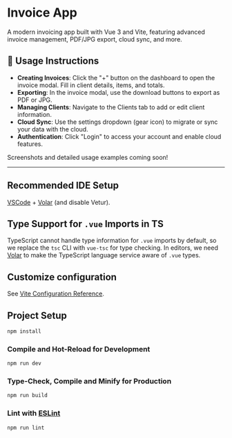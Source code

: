 # Invoice App

A modern invoicing app built with Vue 3 and Vite, featuring advanced invoice management, PDF/JPG export, cloud sync, and more.

## 🚀 Usage Instructions

- **Creating Invoices**: Click the "+" button on the dashboard to open the invoice modal. Fill in client details, items, and totals.
- **Exporting**: In the invoice modal, use the download buttons to export as PDF or JPG.
- **Managing Clients**: Navigate to the Clients tab to add or edit client information.
- **Cloud Sync**: Use the settings dropdown (gear icon) to migrate or sync your data with the cloud.
- **Authentication**: Click "Login" to access your account and enable cloud features.

Screenshots and detailed usage examples coming soon!

---

## Recommended IDE Setup

[VSCode](https://code.visualstudio.com/) + [Volar](https://marketplace.visualstudio.com/items?itemName=Vue.volar) (and disable Vetur).

## Type Support for `.vue` Imports in TS

TypeScript cannot handle type information for `.vue` imports by default, so we replace the `tsc` CLI with `vue-tsc` for type checking. In editors, we need [Volar](https://marketplace.visualstudio.com/items?itemName=Vue.volar) to make the TypeScript language service aware of `.vue` types.

## Customize configuration

See [Vite Configuration Reference](https://vite.dev/config/).

## Project Setup

```sh
npm install
```

### Compile and Hot-Reload for Development

```sh
npm run dev
```

### Type-Check, Compile and Minify for Production

```sh
npm run build
```

### Lint with [ESLint](https://eslint.org/)

```sh
npm run lint
```
